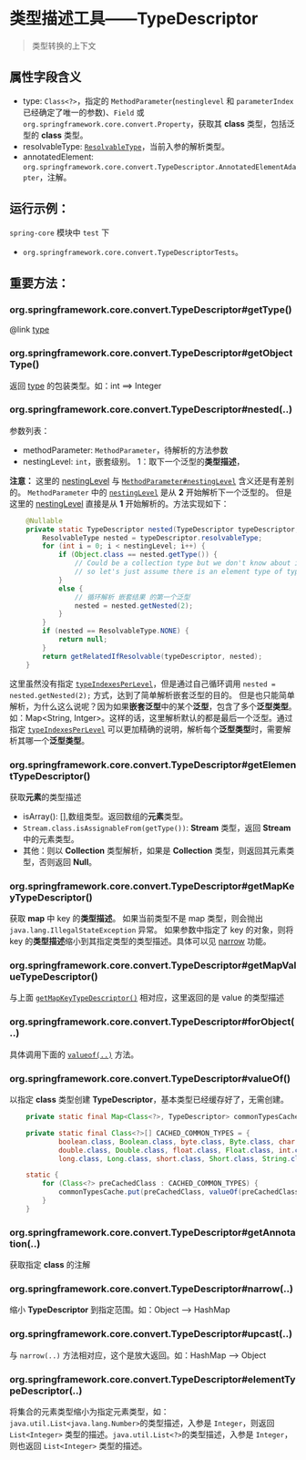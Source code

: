 # 类型描述工具——TypeDescriptor

> 类型转换的上下文

## 属性字段含义
* <span id="type">type</span>: `Class<?>`，指定的 `MethodParameter`(`nestinglevel` 和 `parameterIndex` 已经确定了唯一的参数)、`Field` 或 `org.springframework.core.convert.Property`，获取其 **class** 类型，包括泛型的 **class** 类型。
* <span id="resolvableType">resolvableType</span>: [`ResolvableType`](spring_core_GenericTypeResolver_2019-06-26.md)，当前入参的解析类型。
* <span id="annotatedElement">annotatedElement</span>: `org.springframework.core.convert.TypeDescriptor.AnnotatedElementAdapter`，注解。

## 运行示例：
`spring-core` 模块中 `test` 下  
 * `org.springframework.core.convert.TypeDescriptorTests`。

 ## 重要方法：

 ### <span id="getType">org.springframework.core.convert.TypeDescriptor#getType()</span>
@link [type](#type)

### <span id="getObjectType">org.springframework.core.convert.TypeDescriptor#getObjectType()</span>
返回 [type](#type) 的包装类型。如：int ==> Integer

### <span id="nested">org.springframework.core.convert.TypeDescriptor#nested(..)</span>
参数列表：
* methodParameter: `MethodParameter`，待解析的方法参数
* <span id="nestingLevel">nestingLevel</span>: `int`，嵌套级别。
1：取下一个泛型的**类型描述**，

**注意：**
这里的 [nestingLevel](#nestingLevel) 与 [`MethodParameter#nestingLevel`](spring_core_GenericTypeResolver_2019-06-26.md#nestingLevel) 含义还是有差别的。
`MethodParameter` 中的 [`nestingLevel`](spring_core_GenericTypeResolver_2019-06-26.md#nestingLevel) 是从 **2** 开始解析下一个泛型的。
但是这里的 [nestingLevel](#nestingLevel) 直接是从 **1** 开始解析的。方法实现如下：
```java
	@Nullable
	private static TypeDescriptor nested(TypeDescriptor typeDescriptor, int nestingLevel) {
		ResolvableType nested = typeDescriptor.resolvableType;
		for (int i = 0; i < nestingLevel; i++) {
			if (Object.class == nested.getType()) {
				// Could be a collection type but we don't know about its element type,
				// so let's just assume there is an element type of type Object...
			}
			else {
                // 循环解析 嵌套结果 的第一个泛型
				nested = nested.getNested(2);
			}
		}
		if (nested == ResolvableType.NONE) {
			return null;
		}
		return getRelatedIfResolvable(typeDescriptor, nested);
	}
```
这里虽然没有指定 [`typeIndexesPerLevel`](spring_core_GenericTypeResolver_2019-06-26.md#typeIndexesPerLevel)，但是通过自己循环调用 `nested = nested.getNested(2);` 方式，达到了简单解析嵌套泛型的目的。
但是也只能简单解析，为什么这么说呢？因为如果**嵌套泛型**中的某个**泛型**，包含了多个**泛型类型**。如：Map<String, Intger>。这样的话，这里解析默认的都是最后一个泛型。通过指定 [`typeIndexesPerLevel`](spring_core_GenericTypeResolver_2019-06-26.md#typeIndexesPerLevel) 可以更加精确的说明，解析每个**泛型类型**时，需要解析其哪一个**泛型类型**。

### <span id="getElementTypeDescriptor">org.springframework.core.convert.TypeDescriptor#getElementTypeDescriptor()</span>
获取**元素**的类型描述
* isArray(): [],数组类型。返回数组的**元素**类型。
* `Stream.class.isAssignableFrom(getType())`: **Stream** 类型，返回 **Stream** 中的元素类型。
* 其他：则以 **Collection** 类型解析，如果是 **Collection** 类型，则返回其元素类型，否则返回 **Null**。

### <span id="getMapKeyTypeDescriptor">org.springframework.core.convert.TypeDescriptor#getMapKeyTypeDescriptor()</span>
获取 **map** 中 key 的**类型描述**。
如果当前类型不是 map 类型，则会抛出 `java.lang.IllegalStateException` 异常。
如果参数中指定了 key 的对象，则将 key 的**类型描述**缩小到其指定类型的类型描述。具体可以见 [narrow](#narrow) 功能。

### <span id="getMapValueTypeDescriptor">org.springframework.core.convert.TypeDescriptor#getMapValueTypeDescriptor()</span>
与上面 [`getMapKeyTypeDescriptor()`](#getMapKeyTypeDescriptor) 相对应，这里返回的是 value 的类型描述

### <span id="forObject">org.springframework.core.convert.TypeDescriptor#forObject(..)</span>
具体调用下面的 [`valueof(..)`](#valueOf) 方法。

### <span id="valueOf">org.springframework.core.convert.TypeDescriptor#valueOf()</span>
以指定 **class** 类型创建 **TypeDescriptor**，基本类型已经缓存好了，无需创建。
```java
	private static final Map<Class<?>, TypeDescriptor> commonTypesCache = new HashMap<>(32);

	private static final Class<?>[] CACHED_COMMON_TYPES = {
			boolean.class, Boolean.class, byte.class, Byte.class, char.class, Character.class,
			double.class, Double.class, float.class, Float.class, int.class, Integer.class,
			long.class, Long.class, short.class, Short.class, String.class, Object.class};

	static {
		for (Class<?> preCachedClass : CACHED_COMMON_TYPES) {
			commonTypesCache.put(preCachedClass, valueOf(preCachedClass));
		}
	}
```


### <span id="getAnnotation">org.springframework.core.convert.TypeDescriptor#getAnnotation(..)</span>
获取指定 **class** 的注解


### <span id="narrow">org.springframework.core.convert.TypeDescriptor#narrow(..)</span>
缩小 **TypeDescriptor** 到指定范围。如：Object --> HashMap


### <span id="upcast">org.springframework.core.convert.TypeDescriptor#upcast(..)</span>
与 `narrow(..)` 方法相对应，这个是放大返回。如：HashMap --> Object


### <span id="elementTypeDescriptor">org.springframework.core.convert.TypeDescriptor#elementTypeDescriptor(..)</span>
将集合的元素类型缩小为指定元素类型，如：`java.util.List<java.lang.Number>`的类型描述，入参是 `Integer`，则返回 `List<Integer>` 类型的描述。`java.util.List<?>`的类型描述，入参是 `Integer`，则也返回 `List<Integer>` 类型的描述。